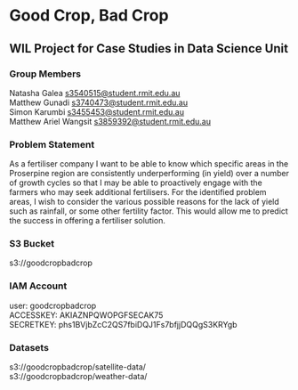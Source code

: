 # Good Crop, Bad Crop
## WIL Project for Case Studies in Data Science Unit

### Group Members
Natasha Galea s3540515@student.rmit.edu.au\
Matthew Gunadi s3740473@student.rmit.edu.au\
Simon Karumbi s3455453@student.rmit.edu.au\
Matthew Ariel Wangsit s3859392@student.rmit.edu.au

### Problem Statement
As a fertiliser company I want to be able to know which specific areas in the Proserpine region are consistently underperforming (in yield) over a number of growth cycles so that I may be able to proactively engage with the farmers who may seek additional fertilisers. For the identified problem areas, I wish to consider the various possible reasons for the lack of yield such as rainfall, or some other fertility factor. This would allow me to predict the success in offering a fertiliser solution.

### S3 Bucket
s3://goodcropbadcrop

### IAM Account
user: goodcropbadcrop\
ACCESSKEY: AKIAZNPQWOPGFSECAK75\
SECRETKEY: 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

### Datasets
s3://goodcropbadcrop/satellite-data/\
s3://goodcropbadcrop/weather-data/
